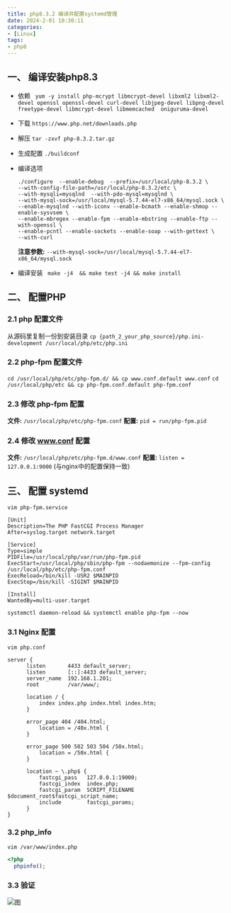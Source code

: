 ```yaml
---
title: php8.3.2 编译并配置systemd管理
date: 2024-2-01 10:30:11
categories: 
- [Linux]
tags: 
- php8
---
```


## 一、 编译安装php8.3

- 依赖
  ``` yum -y install php-mcrypt libmcrypt-devel libxml2 libxml2-devel openssl openssl-devel curl-devel libjpeg-devel libpng-devel freetype-devel libmcrypt-devel libmemcached  oniguruma-devel```

- 下载
  ```https://www.php.net/downloads.php```

- 解压
  ``` tar -zxvf php-8.3.2.tar.gz ```

- 生成配置
  ``` ./buildconf ```

- 编译选项
  ``` shell
  ./configure  --enable-debug  --prefix=/usr/local/php-8.3.2 \
  --with-config-file-path=/usr/local/php-8.3.2/etc \
  --with-mysqli=mysqlnd  --with-pdo-mysql=mysqlnd \
  --with-mysql-sock=/usr/local/mysql-5.7.44-el7-x86_64/mysql.sock \
  --enable-mysqlnd --with-iconv --enable-bcmath --enable-shmop --enable-sysvsem \
  --enable-mbregex --enable-fpm --enable-mbstring --enable-ftp --with-openssl \
  --enable-pcntl --enable-sockets --enable-soap --with-gettext \
  --with-curl
  ```
  **注意参数:** ``` --with-mysql-sock=/usr/local/mysql-5.7.44-el7-x86_64/mysql.sock ```

- 编译安装
  ``` make -j4  && make test -j4 && make install```

## 二、 配置PHP

### 2.1 php 配置文件

  从源码里复制一份到安装目录
  ``` cp {path_2_your_php_source}/php.ini-development /usr/local/php/etc/php.ini ```

### 2.2 php-fpm 配置文件

  ``` cd /usr/local/php/etc/php-fpm.d/ && cp www.conf.default www.conf ```
  ``` cd /usr/local/php/etc && cp php-fpm.conf.default php-fpm.conf ```


### 2.3 修改 php-fpm 配置

  **文件:** ```/usr/local/php/etc/php-fpm.conf```
  **配置:** ``` pid = run/php-fpm.pid ```

### 2.4 修改 www.conf 配置
  
  **文件:** ``` /usr/local/php/etc/php-fpm.d/www.conf ```
  **配置:** ``` listen = 127.0.0.1:9000 ``` (与nginx中的配置保持一致)

## 三、 配置 systemd

``` vim php-fpm.service ```
``` shell
[Unit]
Description=The PHP FastCGI Process Manager
After=syslog.target network.target

[Service]
Type=simple
PIDFile=/usr/local/php/var/run/php-fpm.pid
ExecStart=/usr/local/php/sbin/php-fpm --nodaemonize --fpm-config /usr/local/php/etc/php-fpm.conf
ExecReload=/bin/kill -USR2 $MAINPID
ExecStop=/bin/kill -SIGINT $MAINPID

[Install]
WantedBy=multi-user.target
```

``` systemctl daemon-reload && systemctl enable php-fpm --now ```


### 3.1 Nginx 配置

  ``` vim php.conf ```

  ``` shell
  server {
        listen       4433 default_server;
        listen       [::]:4433 default_server;
        server_name  192.168.1.201;
        root         /var/www/;

        location / {
            index index.php index.html index.htm;
        }

        error_page 404 /404.html;
            location = /40x.html {
        }

        error_page 500 502 503 504 /50x.html;
            location = /50x.html {
        }

        location ~ \.php$ {
            fastcgi_pass   127.0.0.1:19000;
            fastcgi_index  index.php;
            fastcgi_param  SCRIPT_FILENAME  $document_root$fastcgi_script_name;
            include        fastcgi_params;
        }
  }
  ```

### 3.2 php_info

  ``` vim /var/www/index.php ```
  ``` php
  <?php
    phpinfo();
  ```

### 3.3 验证

![图](/images/076.php8.3.2.md.01.png)